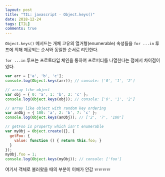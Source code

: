 ```yaml
---
layout: post
title: "TIL: javascript - Object.keys()"
date: 2018-12-24
tags: [TIL]
comments: true
---
```


`Object.keys()` 메서드는 개체 고유의 열거형(enumerable) 속성들을 `for ...in` 루프에 의해 제공되는 순서와 동일한 순서로 리턴한다.

`for ...in` 루프는 프로토타입 체인을 통하여 프로퍼티를 나열한다는 점에서 차이점이 있다.

```javascript
var arr = ['a', 'b', 'c'];
console.log(Object.keys(arr)); // console: ['0', '1', '2']

// array like object
var obj = { 0: 'a', 1: 'b', 2: 'c' };
console.log(Object.keys(obj)); // console: ['0', '1', '2']

// array like object with random key ordering
var anObj = { 100: 'a', 2: 'b', 7: 'c' };
console.log(Object.keys(anObj)); // ['2', '7', '100']

// getFoo is property which isn't enumerable
var myObj = Object.create({}, {
  getFoo: {
    value: function () { return this.foo; }
  }
});
myObj.foo = 1;
console.log(Object.keys(myObj)); // console: ['foo']
```

여기서 객체로 불러왔을 때의 부분이 이해가 안감 ㅠㅠㅠㅠ

